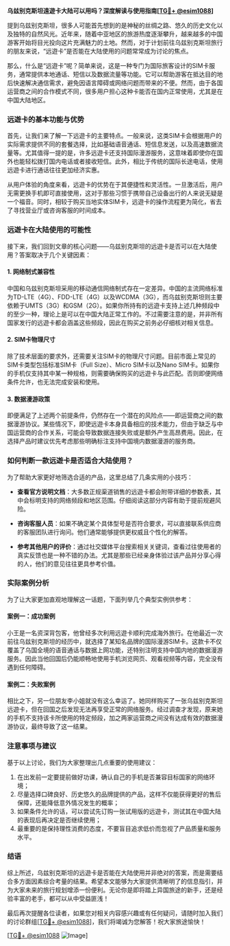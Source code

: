 **乌兹别克斯坦遠遊卡大陆可以用吗？深度解读与使用指南[[TG💪+ @esim1088](https://t.me/s/esim1088)]**

提到乌兹别克斯坦，很多人可能首先想到的是神秘的丝绸之路、悠久的历史文化以及独特的自然风光。近年来，随着中亚地区的旅游热度逐渐攀升，越来越多的中国游客开始将目光投向这片充满魅力的土地。然而，对于计划前往乌兹别克斯坦旅行的朋友来说，“远遊卡”是否能在大陆使用的问题常常成为讨论的焦点。

那么，什么是“远遊卡”呢？简单来说，这是一种专门为国际旅客设计的SIM卡服务，通常提供本地通话、短信以及数据流量等功能。它可以帮助游客在抵达目的地后快速解决通信需求，避免因语言障碍或网络问题而带来的不便。然而，由于各国运营商之间的合作模式不同，很多用户担心这种卡能否在国内正常使用，尤其是在中国大陆地区。

### **远遊卡的基本功能与优势**

首先，让我们来了解一下远遊卡的主要特点。一般来说，这类SIM卡会根据用户的实际需求提供不同的套餐选择，比如基础语音通话、短信息发送，以及高速数据流量等。尤其值得一提的是，许多远遊卡还支持国际漫游服务，这意味着即使你在国外也能轻松拨打国内电话或者接收短信。此外，相比于传统的国际长途电话，使用远遊卡进行通话往往更加经济实惠。

从用户体验的角度来看，远遊卡的优势在于其便捷性和灵活性。一旦激活后，用户无需更换手机即可直接使用，这对于那些习惯于携带自己设备出行的人来说无疑是一个福音。同时，相较于购买当地实体SIM卡，远遊卡的操作流程更为简化，省去了寻找营业厅或咨询客服的时间成本。

### **远遊卡在大陆使用的可能性**

接下来，我们回到文章的核心问题——乌兹别克斯坦的远遊卡是否可以在大陆使用？答案取决于几个关键因素：

#### **1. 网络制式兼容性**
中国和乌兹别克斯坦采用的移动通信网络制式存在一定差异。中国的主流网络标准为TD-LTE（4G）、FDD-LTE（4G）以及WCDMA（3G），而乌兹别克斯坦则主要依赖于UMTS（3G）和GSM（2G）。如果你所持有的远遊卡支持上述几种频段中的至少一种，理论上是可以在中国大陆正常工作的。不过需要注意的是，并非所有国家发行的远遊卡都会涵盖这些频段，因此在购买之前务必仔细核对相关信息。

#### **2. SIM卡物理尺寸**
除了技术层面的要求外，还需要关注SIM卡的物理尺寸问题。目前市面上常见的SIM卡类型包括标准SIM卡（Full Size）、Micro SIM卡以及Nano SIM卡。如果你的手机仅支持其中某一种规格，则需要确保购买的远遊卡与此匹配。否则即便网络条件允许，也无法完成安装和使用。

#### **3. 数据漫游政策**
即便满足了上述两个前提条件，仍然存在一个潜在的风险点——即运营商之间的数据漫游协议。某些情况下，即使远遊卡本身具备相应的技术能力，但由于缺乏与中国运营商的合作关系，可能会导致数据连接失败或是额外产生高昂费用。因此，在选择产品时建议优先考虑那些明确标注支持中国境内数据漫游的服务商。

### **如何判断一款远遊卡是否适合大陆使用？**

为了帮助大家更好地筛选合适的产品，这里总结了几条实用的小技巧：

- **查看官方说明文档**：大多数正规渠道销售的远遊卡都会附带详细的参数表，其中会标明支持的网络频段和地区范围。仔细阅读这部分内容有助于提前规避风险。
  
- **咨询客服人员**：如果不确定某个具体型号是否符合要求，可以直接联系供应商的客服团队进行询问。他们通常能够提供更权威且个性化的解答。

- **参考其他用户的评价**：通过社交媒体平台搜索相关关键词，查看过往使用者的真实反馈也是一种不错的办法。尤其是那些已经亲身体验过该产品并分享心得的人，他们的意见往往更具参考价值。

### **实际案例分析**

为了让大家更加直观地理解这一话题，下面列举几个典型实例供参考：

#### **案例一：成功案例**
小王是一名资深背包客，他曾经多次利用远遊卡顺利完成海外旅行。在他最近一次前往乌兹别克斯坦的经历中，就选择了某知名品牌的国际漫游SIM卡。这款卡不仅覆盖了乌国全境的语音通话与数据上网功能，还特别注明支持中国内地的数据漫游服务。因此当他回国后仍能顺畅地使用手机浏览网页、观看视频等内容，完全没有遇到任何障碍。

#### **案例二：失败案例**
相比之下，另一位朋友李小姐就没有这么幸运了。她同样购买了一张乌兹别克斯坦远遊卡，但在回国之后发现无法再享受正常的网络服务。经过调查才发现，原来她的手机不支持该卡所使用的特定频段，加之两家运营商之间没有达成有效的数据漫游协议，最终导致了这一结果。

### **注意事项与建议**

基于以上讨论，我们为大家整理出几点重要的使用建议：

1. 在出发前一定要提前做好功课，确认自己的手机是否兼容目标国家的网络环境；
2. 尽量选择口碑良好、历史悠久的品牌提供的产品，这样不仅能获得更好的售后保障，还能降低意外情况发生的概率；
3. 如果条件允许的话，可以尝试先订购一张试用版的远遊卡，测试其在中国大陆的表现后再决定是否继续使用；
4. 最重要的是保持理性消费的态度，不要盲目追求低价而忽视了产品质量和服务水平。

### **结语**

综上所述，乌兹别克斯坦的远遊卡是否能在大陆使用并非绝对的答案，而是需要结合多方面因素综合考量的结果。希望本文能够为大家提供清晰明了的信息指引，并为大家未来的旅行规划增添一份便利。无论你是即将踏上异国旅途的新手，还是经验丰富的老手，都可以从中受益匪浅！

最后再次提醒各位读者，如果您对相关内容感兴趣或有任何疑问，请随时加入我们的讨论群组[[TG💪+ @esim1088](https://t.me/s/esim1088)]，我们将竭诚为您解答！祝大家旅途愉快！

[[TG💪+ @esim1088](https://t.me/s/esim1088) ![Image](https://i.postimg.cc/4NQfJmqS/Snipaste-2025-05-13-00-14-12.png)]